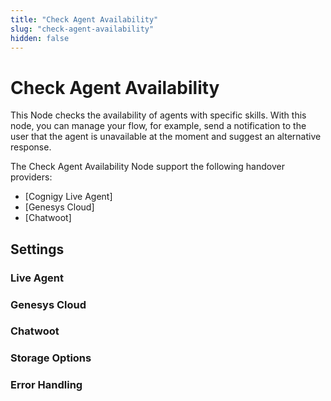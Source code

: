 ```yaml
---
title: "Check Agent Availability"
slug: "check-agent-availability"
hidden: false
---
```


# Check Agent Availability

This Node checks the availability of agents with specific skills. 
With this node, you can manage your flow, for example, send a notification to the user that the agent is unavailable at the moment and suggest an alternative response.

The Check Agent Availability Node support the following handover providers:

- [Cognigy Live Agent]
- [Genesys Cloud]
- [Chatwoot]

## Settings

### Live Agent 

### Genesys Cloud

### Chatwoot

### Storage Options

### Error Handling